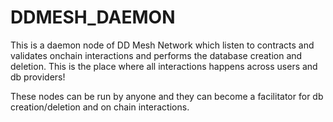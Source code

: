 # DDMESH_DAEMON
This is a daemon node of DD Mesh Network which listen to contracts and validates onchain interactions and performs the database creation and deletion. This is the place where all interactions happens across users and db providers!

These nodes can be run by anyone and they can become a facilitator for db creation/deletion and on chain interactions. 

